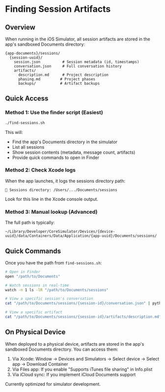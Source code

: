 # Finding Session Artifacts

## Overview

When running in the iOS Simulator, all session artifacts are stored in the app's sandboxed Documents directory:

```
{app-documents}/sessions/
  {session-uuid}/
    session.json          # Session metadata (id, timestamps)
    conversation.json     # Full conversation history
    artifacts/
      description.md      # Project description
      phasing.md         # Project phases
      backups/           # Artifact backups
```

## Quick Access

### Method 1: Use the finder script (Easiest)

```bash
./find-sessions.sh
```

This will:
- Find the app's Documents directory in the simulator
- List all sessions
- Show session contents (metadata, message count, artifacts)
- Provide quick commands to open in Finder

### Method 2: Check Xcode logs

When the app launches, it logs the sessions directory path:

```
📁 Sessions directory: /Users/.../Documents/sessions
```

Look for this line in the Xcode console output.

### Method 3: Manual lookup (Advanced)

The full path is typically:
```
~/Library/Developer/CoreSimulator/Devices/{device-uuid}/data/Containers/Data/Application/{app-uuid}/Documents/sessions/
```

## Quick Commands

Once you have the path from `find-sessions.sh`:

```bash
# Open in Finder
open "/path/to/Documents"

# Watch sessions in real-time
watch -n 1 ls -lR "/path/to/Documents/sessions"

# View a specific session's conversation
cat "/path/to/Documents/sessions/{session-id}/conversation.json" | python3 -m json.tool

# View a specific artifact
cat "/path/to/Documents/sessions/{session-id}/artifacts/description.md"
```

## On Physical Device

When deployed to a physical device, artifacts are stored in the app's sandboxed Documents directory. You can access them:

1. Via Xcode: Window → Devices and Simulators → Select device → Select app → Download Container
2. Via Files app: If you enable "Supports iTunes file sharing" in Info.plist
3. Via iCloud sync: If you implement iCloud Documents support

Currently optimized for simulator development.
